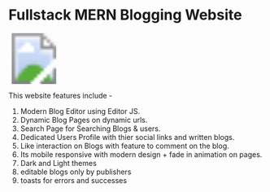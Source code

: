# Fullstack MERN Blogging Website

<svg width="100" height="100">
  <defs>
    <style>
      @media (prefers-color-scheme: dark) {
        .light-logo { display: none; }
      }
      @media (prefers-color-scheme: light) {
        .dark-logo { display: none; }
      }
    </style>
  </defs>
  <image class="light-logo" href="https://github.com/user-attachments/assets/51def602-fc18-497b-9f15-a827da3263e2" 			width="100" height="100" />
  <image class="dark-logo" href="https://github.com/user-attachments/assets/bdebcd4d-ecc7-4f53-a83f-6d10e4ef4309" width="100" height="100" />
</svg>


This website features include -
1. Modern Blog Editor using Editor JS.
2. Dynamic Blog Pages on dynamic urls.
3. Search Page for Searching Blogs & users.
4. Dedicated Users Profile with thier social links and written blogs.
5. Like interaction on Blogs with feature to comment on the blog.
6. Its mobile responsive with modern design + fade in animation on pages.
7. Dark and Light themes
8. editable blogs only by publishers
9. toasts for errors and successes
   
   

